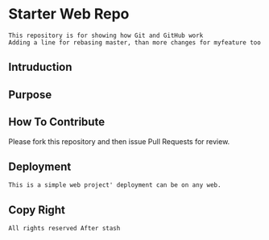 # Starter Web Repo

	This repository is for showing how Git and GitHub work
	Adding a line for rebasing master, than more changes for myfeature too
## Intruduction
## Purpose
## How To Contribute
 Please fork this repository and then issue Pull Requests for review.
## Deployment
	This is a simple web project' deployment can be on any web.
## Copy Right
	All rights reserved After stash
